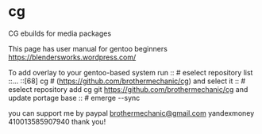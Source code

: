 # cg
CG ebuilds for media packages

This page has user manual for gentoo beginners 
https://blendersworks.wordpress.com/

To add overlay to your gentoo-based system run
:: # eselect repository list
::...
::[68]  cg # (https://github.com/brothermechanic/cg)
and select it
:: # eselect repository add cg git https://github.com/brothermechanic/cg
and update portage base
:: # emerge --sync

you can support me by
paypal      brothermechanic@gmail.com
yandexmoney 410013585907940
thank you!
